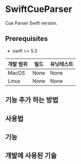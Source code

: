 # SwiftCueParser
Cue Parser Swift version.

## Prerequisites
  * swift >= 5.3
  

개발 범위 | 빌드 | 유닛테스트
---|---|---
MacOS | None | None
Linux | None | None
 
## 기능 추가 하는 방법

## 사용법

## 기능

## 개발에 사용된 기술

